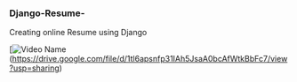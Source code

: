 ### Django-Resume-
Creating online Resume using Django


[![Video Name]()(https://drive.google.com/file/d/1tl6apsnfp31IAh5JsaA0bcAfWtkBbFc7/view?usp=sharing)
